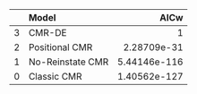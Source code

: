 |    | Model            |         AICw |
|---:|:-----------------|-------------:|
|  3 | CMR-DE           | 1            |
|  2 | Positional CMR   | 2.28709e-31  |
|  1 | No-Reinstate CMR | 5.44146e-116 |
|  0 | Classic CMR      | 1.40562e-127 |